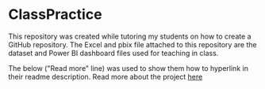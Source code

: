 # ClassPractice
This repository was created while tutoring my students on how to create a GitHub repository. The Excel and pbix file attached to this repository are the dataset and Power BI dashboard files used for teaching in class.

The below ("Read more" line) was used to show them how to hyperlink in their readme description.
Read more about the project [here](https://medium.com/@olabisiolaleye/customer-churn-analysis-using-power-bi-18e25233fdf2)
